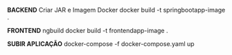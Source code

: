 **BACKEND**
Criar JAR e Imagem Docker
docker build -t springbootapp-image .

**FRONTEND**
ngbuild
docker build -t frontendapp-image .

**SUBIR APLICAÇÃO**
docker-compose -f docker-compose.yaml up
